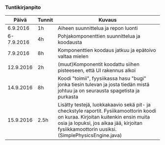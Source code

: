 ### Tuntikirjanpito
Päivä | Tunnit | Kuvaus
--------------- | ----- | ------
6.9.2016 | 1h | Aiheen suunnittelua ja repon luonti
6-7.9.2016 | 4h | Pohjakomponenttien suunnittelua ja koodausta
7.9.2016 | 8h | Komponenttien koodaus jatkuu ja epätoivo valtaa mielen
12.9.2016| 2h | (muut)Komponentit koodattu siihen pisteeseen, että UI rakennus alkoi
14.9.2016 | 8h | Koodi "toimii", fyysiikassa hasu "bugi" jonka tiesin tulevan ja josta tiedän mistä johtuu ja on seurausta spagetista ja purkasta
15.9.2016 | 2.5h |Lisätty testejä, luokkakaavio sekä pit- ja checkstyle raportit. Fysiikamoottorin koodi on kuraa. Kirjoitan kuitenkin ensin muita osia ja lopuksi, jos aikaa jää, kirjoitan fysiikkamoottorin uusiksi. (SimplePhysicsEngine.java)
